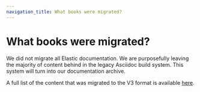 ```yaml
---
navigation_title: What books were migrated?
---
```


# What books were migrated?

We did not migrate all Elastic documentation. We are purposefully leaving the majority of content behind in the legacy Asciidoc build system. This system will turn into our documentation archive.

A full list of the content that was migrated to the V3 format is available [here](https://github.com/elastic/asciidocalypse/tree/main).
